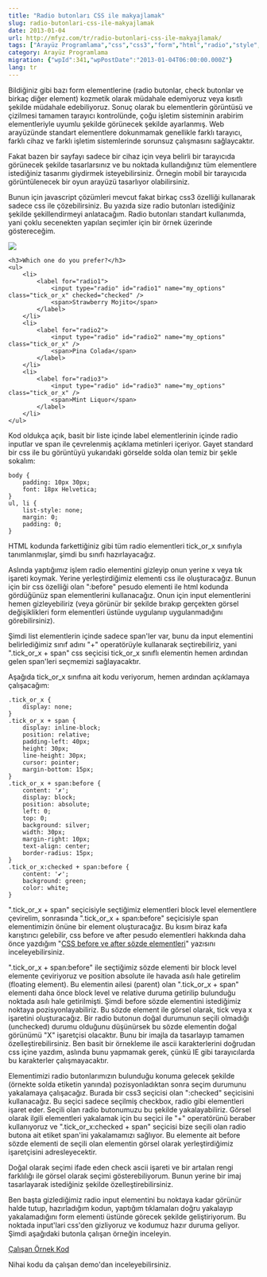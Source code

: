 ```yaml
---
title: "Radio butonları CSS ile makyajlamak"
slug: radio-butonlari-css-ile-makyajlamak
date: 2013-01-04
url: http://mfyz.com/tr/radio-butonlari-css-ile-makyajlamak/
tags: ["Arayüz Programlama","css","css3","form","html","radio","style","styling"]
category: Arayüz Programlama
migration: {"wpId":341,"wpPostDate":"2013-01-04T06:00:00.000Z"}
lang: tr
---
```


Bildiğiniz gibi bazı form elementlerine (radio butonlar, check butonlar ve birkaç diğer element) kozmetik olarak müdahale edemiyoruz veya kısıtlı şekilde müdahale edebiliyoruz. Sonuç olarak bu elementlerin görüntüsü ve çizilmesi tamamen tarayıcı kontrolünde, çoğu işletim sisteminin arabirim elementleriyle uyumlu şekilde görünecek şekilde ayarlanmış. Web arayüzünde standart elementlere dokunmamak genellikle farklı tarayıcı, farklı cihaz ve farklı işletim sistemlerinde sorunsuz çalışmasını sağlaycaktır.

Fakat bazen bir sayfayı sadece bir cihaz için veya belirli bir tarayıcıda görünecek şekilde tasarlarsınız ve bu noktada kullandığınız tüm elementlere istediğiniz tasarımı giydirmek isteyebilirsiniz. Örnegin mobil bir tarayıcıda görüntülenecek bir oyun arayüzü tasarlıyor olabilirsiniz.

Bunun için javascript çözümleri mevcut fakat birkaç css3 özelliği kullanarak sadece css ile çözebilirsiniz. Bu yazıda size radio butonları istediğiniz şekilde şekillendirmeyi anlatacağım. Radio butonları standart kullanımda, yani çoklu secenekten yapılan seçimler için bir örnek üzerinde göstereceğim.

![](/images/archive/tr/2013/01/style_radios.png)
```
<h3>Which one do you prefer?</h3>
<ul>
    <li>
        <label for="radio1">
            <input type="radio" id="radio1" name="my_options" class="tick_or_x" checked="checked" />
            <span>Strawberry Mojito</span>
        </label>
    </li>
    <li>
        <label for="radio2">
            <input type="radio" id="radio2" name="my_options" class="tick_or_x" />
            <span>Pina Colada</span>
        </label>
    </li>
    <li>
        <label for="radio3">
            <input type="radio" id="radio3" name="my_options" class="tick_or_x" />
            <span>Mint Liquor</span>
        </label>
    </li>
</ul>

```
Kod oldukça açık, basit bir liste içinde label elementlerinin içinde radio inputlar ve span ile çevrelenmiş açıklama metinleri içeriyor. Gayet standard bir css ile bu görüntüyü yukarıdaki görselde solda olan temiz bir şekle sokalım:
```
body {
    padding: 10px 30px;
    font: 18px Helvetica;
}
ul, li {
    list-style: none;
    margin: 0;
    padding: 0;
}

```
HTML kodunda farkettiğiniz gibi tüm radio elementleri tick_or_x sınıfıyla tanımlanmışlar, şimdi bu sınıfı hazırlayacağız.

Aslında yaptığımız işlem radio elementini gizleyip onun yerine x veya tık işareti koymak. Yerine yerleştirdiğimiz elementi css ile oluşturacağız. Bunun için bir css özelliği olan ":before" pesudo elementi ile html kodunda gördüğünüz span elementlerini kullanacağız. Onun için input elementlerini hemen gizleyebiliriz (veya görünür bir şekilde bırakıp gerçekten görsel değişiklikleri form elementleri üstünde uygulanıp uygulanmadığını görebilirsiniz).

Şimdi list elementlerin içinde sadece span'ler var, bunu da input elementini belirlediğimiz sınıf adını "+" operatörüyle kullanarak seçtirebiliriz, yani ".tick_or_x + span" css seçicisi tick_or_x sınıflı elementin hemen ardından gelen span'leri seçmemizi sağlayacaktır.

Aşağıda tick_or_x sınıfına ait kodu veriyorum, hemen ardından açıklamaya çalışacağım:
```
.tick_or_x {
    display: none;
}
.tick_or_x + span {
    display: inline-block;
    position: relative;
    padding-left: 40px;
    height: 30px;
    line-height: 30px;
    cursor: pointer;
    margin-bottom: 15px;
}
.tick_or_x + span:before {
    content: '✗';
    display: block;
    position: absolute;
    left: 0;
    top: 0;
    background: silver;
    width: 30px;
    margin-right: 10px;
    text-align: center;
    border-radius: 15px;
}
.tick_or_x:checked + span:before {
    content: '✔';
    background: green;
    color: white;
}

```
".tick_or_x + span" seçicisiyle seçtiğimiz elementleri block level elementlere çevirelim, sonrasında ".tick_or_x + span:before" seçicisiyle span elementimizin önüne bir element oluşturacağız. Bu kısım biraz kafa karıştırıcı gelebilir, css before ve after pesudo elementleri hakkında daha önce yazdığım "[CSS before ve after sözde elementleri]("http://mfyz.com/css3-before-ve-after-sozde-elementleri")" yazısını inceleyebilirsiniz.

".tick_or_x + span:before" ile seçtiğimiz sözde elementi bir block level elemente çeviriyoruz ve position absolute ile havada asılı hale getirelim (floating element). Bu elementin ailesi (parent) olan ".tick_or_x + span" elementi daha önce block level ve relative duruma getirilip bulunduğu noktada asılı hale getirilmişti. Şimdi before sözde elementini istediğimiz noktaya pozisyonlayabiliriz. Bu sözde element ile görsel olarak, tick veya x işaretini oluşturacağız. Bir radio butonun doğal durumunun seçili olmadığı (unchecked) durumu olduğunu düşünürsek bu sözde elementin doğal görünümü "X" işaretçisi olacaktır. Bunu bir imajla da tasarlayıp tamamen özelleştirebilirsiniz. Ben basit bir örnekleme ile ascii karakterlerini doğrudan css içine yazdım, aslında bunu yapmamak gerek, çünkü IE gibi tarayıcılarda bu karakterler çalışmayacaktır.

Elementimizi radio butonlarımızın bulunduğu konuma gelecek şekilde (örnekte solda etiketin yanında) pozisyonladıktan sonra seçim durumunu yakalamaya çalışacağız. Burada bir css3 seçicisi olan ":checked" seçicisini kullanacağız. Bu seçici sadece seçilmiş checkbox, radio gibi elementleri işaret eder. Seçili olan radio butonumuzu bu şekilde yakalayabiliriz. Görsel olarak ilgili elementleri yakalamak için bu seçici ile "+" operatörünü beraber kullanıyoruz ve ".tick_or_x:checked + span" seçicisi bize seçili olan radio butona ait etiket span'ini yakalamamızı sağlıyor. Bu elemente ait before sözde elementi de seçili olan elementin görsel olarak yerleştirdiğimiz işaretçisini adresleyecektir.

Doğal olarak seçimi ifade eden check ascii işareti ve bir artalan rengi farklılığı ile görsel olarak seçimi gösterebiliyorum. Bunun yerine bir imaj tasarlayarak istediğiniz şekilde özelleştirebilirsiniz.

Ben başta gizlediğimiz radio input elementini bu noktaya kadar görünür halde tutup, hazırladığım kodun, yaptığım tıklamaları doğru yakalayıp yakalamadığını form elementi üstünde görecek şekilde geliştiriyorum. Bu noktada input'lari css'den gizliyoruz ve kodumuz hazır duruma geliyor. Şimdi aşağıdaki butonla çalışan örneğin inceleyin.

[Çalışan Örnek Kod](http://mfyz.com/Files/Article_Examples/tick_or_x.html)

Nihai kodu da çalışan demo'dan inceleyebilirsiniz.